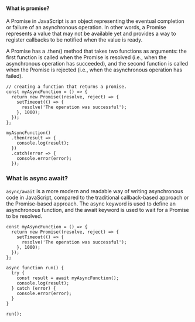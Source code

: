 #### What is promise?
A Promise in JavaScript is an object representing the eventual completion or failure of an asynchronous operation. In other words, a Promise represents a value that may not be available yet and provides a way to register callbacks to be notified when the value is ready.

A Promise has a .then() method that takes two functions as arguments: the first function is called when the Promise is resolved (i.e., when the asynchronous operation has succeeded), and the second function is called when the Promise is rejected (i.e., when the asynchronous operation has failed).

```
// creating a function that returns a promise.
const myAsyncFunction = () => {
  return new Promise((resolve, reject) => {
    setTimeout(() => {
      resolve('The operation was successful');
    }, 1000);
  });
};

myAsyncFunction()
  .then(result => {
    console.log(result);
  })
  .catch(error => {
    console.error(error);
  });

```
### What is async await?
`async/await` is a more modern and readable way of writing asynchronous code in JavaScript, compared to the traditional callback-based approach or the Promise-based approach. The async keyword is used to define an asynchronous function, and the await keyword is used to wait for a Promise to be resolved.
```
const myAsyncFunction = () => {
  return new Promise((resolve, reject) => {
    setTimeout(() => {
      resolve('The operation was successful');
    }, 1000);
  });
};

async function run() {
  try {
    const result = await myAsyncFunction();
    console.log(result);
  } catch (error) {
    console.error(error);
  }
}

run();
```
